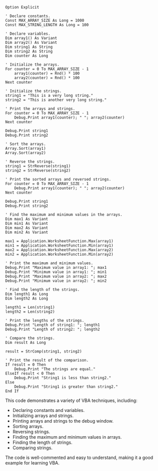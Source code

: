 ```visual basic
Option Explicit

' Declare constants.
Const MAX_ARRAY_SIZE As Long = 1000
Const MAX_STRING_LENGTH As Long = 100

' Declare variables.
Dim array1() As Variant
Dim array2() As Variant
Dim string1 As String
Dim string2 As String
Dim counter As Long

' Initialize the arrays.
For counter = 0 To MAX_ARRAY_SIZE - 1
    array1(counter) = Rnd() * 100
    array2(counter) = Rnd() * 100
Next counter

' Initialize the strings.
string1 = "This is a very long string."
string2 = "This is another very long string."

' Print the arrays and strings.
For counter = 0 To MAX_ARRAY_SIZE - 1
    Debug.Print array1(counter); " "; array2(counter)
Next counter

Debug.Print string1
Debug.Print string2

' Sort the arrays.
Array.Sort(array1)
Array.Sort(array2)

' Reverse the strings.
string1 = StrReverse(string1)
string2 = StrReverse(string2)

' Print the sorted arrays and reversed strings.
For counter = 0 To MAX_ARRAY_SIZE - 1
    Debug.Print array1(counter); " "; array2(counter)
Next counter

Debug.Print string1
Debug.Print string2

' Find the maximum and minimum values in the arrays.
Dim max1 As Variant
Dim min1 As Variant
Dim max2 As Variant
Dim min2 As Variant

max1 = Application.WorksheetFunction.Max(array1)
min1 = Application.WorksheetFunction.Min(array1)
max2 = Application.WorksheetFunction.Max(array2)
min2 = Application.WorksheetFunction.Min(array2)

' Print the maximum and minimum values.
Debug.Print "Maximum value in array1: "; max1
Debug.Print "Minimum value in array1: "; min1
Debug.Print "Maximum value in array2: "; max2
Debug.Print "Minimum value in array2: "; min2

' Find the length of the strings.
Dim length1 As Long
Dim length2 As Long

length1 = Len(string1)
length2 = Len(string2)

' Print the lengths of the strings.
Debug.Print "Length of string1: "; length1
Debug.Print "Length of string2: "; length2

' Compare the strings.
Dim result As Long

result = StrComp(string1, string2)

' Print the result of the comparison.
If result = 0 Then
    Debug.Print "The strings are equal."
ElseIf result < 0 Then
    Debug.Print "String1 is less than string2."
Else
    Debug.Print "String1 is greater than string2."
End If
```

This code demonstrates a variety of VBA techniques, including:

* Declaring constants and variables.
* Initializing arrays and strings.
* Printing arrays and strings to the debug window.
* Sorting arrays.
* Reversing strings.
* Finding the maximum and minimum values in arrays.
* Finding the length of strings.
* Comparing strings.

The code is well-commented and easy to understand, making it a good example for learning VBA.